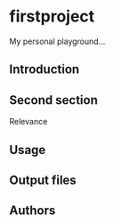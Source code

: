 # firstproject
My personal playground...
## Introduction

## Second section
Relevance
## Usage

## Output files

## Authors

